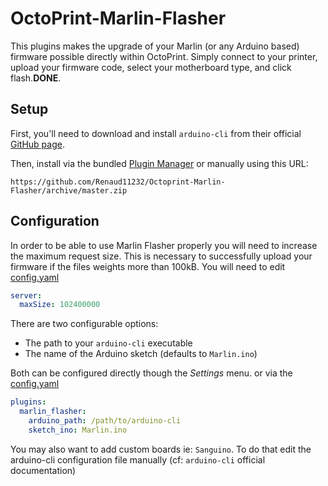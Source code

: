 # OctoPrint-Marlin-Flasher

This plugins makes the upgrade of your Marlin (or any Arduino based) firmware possible directly within OctoPrint.
Simply connect to your printer, upload your firmware code, select your motherboard type, and click flash.**DONE**.



## Setup

First, you'll need to download and install `arduino-cli` from their official [GitHub page](https://github.com/arduino/arduino-cli).

Then, install via the bundled [Plugin Manager](https://github.com/foosel/OctoPrint/wiki/Plugin:-Plugin-Manager)
or manually using this URL:

    https://github.com/Renaud11232/Octoprint-Marlin-Flasher/archive/master.zip

## Configuration

In order to be able to use Marlin Flasher properly you will need to increase the maximum request size. This is necessary
to successfully upload your firmware if the files weights more than 100kB. You will need to edit
[config.yaml](https://docs.octoprint.org/en/master/configuration/config_yaml.html)

```yaml
server:
  maxSize: 102400000
```

There are two configurable options:
* The path to your `arduino-cli` executable
* The name of the Arduino sketch (defaults to `Marlin.ino`)

Both can be configured directly though the *Settings* menu. or via the [config.yaml](https://docs.octoprint.org/en/master/configuration/config_yaml.html)

```yaml
plugins:
  marlin_flasher:
    arduino_path: /path/to/arduino-cli
    sketch_ino: Marlin.ino
```

You may also want to add custom boards ie: `Sanguino`. To do that edit the arduino-cli configuration file manually (cf: `arduino-cli` official documentation)
